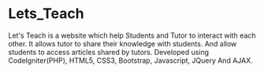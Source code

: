 # Lets_Teach

Let's Teach is a website which help Students and Tutor to interact with each other. It allows tutor to share their knowledge with students. And allow students to access articles shared by tutors. Developed using CodeIgniter(PHP), HTML5, CSS3, Bootstrap, Javascript, JQuery And AJAX. 

